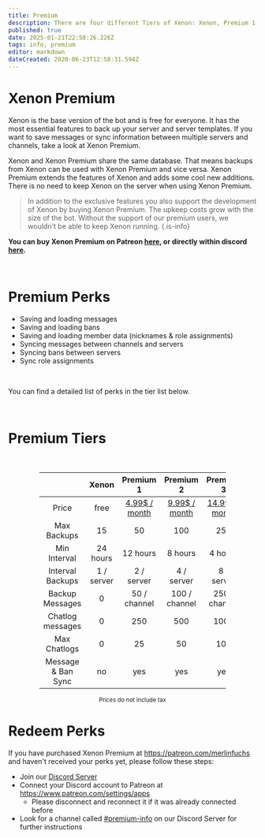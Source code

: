 ```yaml
---
title: Premium
description: There are four different Tiers of Xenon: Xenon, Premium 1, Premium 2 and Premium 3
published: true
date: 2025-01-21T22:58:26.226Z
tags: info, premium
editor: markdown
dateCreated: 2020-06-23T12:58:31.594Z
---
```


# Xenon Premium
Xenon is the base version of the bot and is free for everyone. It has the most essential features to back up your server and server templates. If you want to save messages or sync information between multiple servers and channels, take a look at Xenon Premium.

Xenon and Xenon Premium share the same database. That means backups from Xenon can be used with Xenon Premium and vice versa. Xenon Premium extends the features of Xenon and adds some cool new additions. There is no need to keep Xenon on the server when using Xenon Premium. 

> In addition to the exclusive features you also support the development of Xenon by buying Xenon Premium. The upkeep costs grow with the size of the bot. Without the support of our premium users, we wouldn't be able to keep Xenon running.
{.is-info}

<b>You can buy Xenon Premium on Patreon [here](https://www.patreon.com/merlinfuchs), or directly within discord [here](https://discord.com/application-directory/416358583220043796/store).</b>

<br />

# Premium Perks

- Saving and loading messages
- Saving and loading bans
- Saving and loading member data (nicknames & role assignments)
- Syncing messages between channels and servers
- Syncing bans between servers
- Sync role assignments

<br />

You can find a detailed list of perks in the tier list below.

<br />

# Premium Tiers

<br />

<table style="width:75%; text-align:center; margin-left:auto;margin-right:auto;">
<thead>
  <tr>
    <th></th>
    <th>Xenon</th>
    <th>Premium 1</th>
    <th>Premium 2</th>
    <th>Premium 3</th>
  </tr>
</thead>
<tbody>
  <tr>
    <td>Price</td>
    <td>free</td>
    <td><a href="https://www.patreon.com/join/merlinfuchs/checkout?rid=4409325">4.99$ / month</a></td>
    <td><a href="https://www.patreon.com/join/merlinfuchs/checkout?rid=4837411">9.99$ / month</a></td>
    <td><a href="https://www.patreon.com/join/merlinfuchs/checkout?rid=3820460">14.99$ / month</a></td>
  </tr>
  <tr>
    <td>Max Backups</td>
    <td>15</td>
    <td>50</td>
    <td>100</td>
    <td>250</td>
  </tr>
  <tr>
    <td>Min Interval</td>
    <td>24 hours</td>
    <td>12 hours</td>
    <td>8 hours</td>
    <td>4 hours</td>
  </tr>
  <tr>
    <td>Interval Backups</td>
    <td>1 / server</td>
    <td>2 / server</td>
    <td>4 / server</td>
    <td>8 / server</td>
  </tr>
  <tr>
    <td>Backup Messages</td>
    <td>0</td>
    <td>50 / channel</td>
    <td>100 / channel</td>
    <td>250 / channel</td>
  </tr>
  <tr>
    <td>Chatlog messages</td>
    <td>0</td>
    <td>250</td>
    <td>500</td>
    <td>1000</td>
  </tr>
  <tr>
    <td>Max Chatlogs</td>
    <td>0</td>
    <td>25</td>
    <td>50</td>
    <td>100</td>
  </tr>
  <tr>
    <td>Message &amp; Ban Sync</td>
    <td>no</td>
    <td>yes</td>
    <td>yes</td>
    <td>yes</td>
  </tr>
</tbody>
</table>
<div style="text-align:center">
  <sub>Prices do not include tax</sub>
</div>

# Redeem Perks

If you have purchased Xenon Premium at https://patreon.com/merlinfuchs and haven't received your perks yet, please follow these steps:

- Join our [Discord Server](https://xenon.bot/discord)
- Connect your Discord account to Patreon at https://www.patreon.com/settings/apps
	- Please disconnect and reconnect it if it was already connected before
- Look for a channel called [#premium-info](https://discord.com/channels/410488579140354049/633228936893038593) on our Discord Server for further instructions
